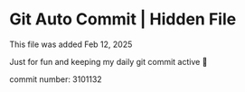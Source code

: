 # Git Auto Commit | Hidden File

This file was added Feb 12, 2025

Just for fun and keeping my daily git commit active 🤪

commit number: 3101132
